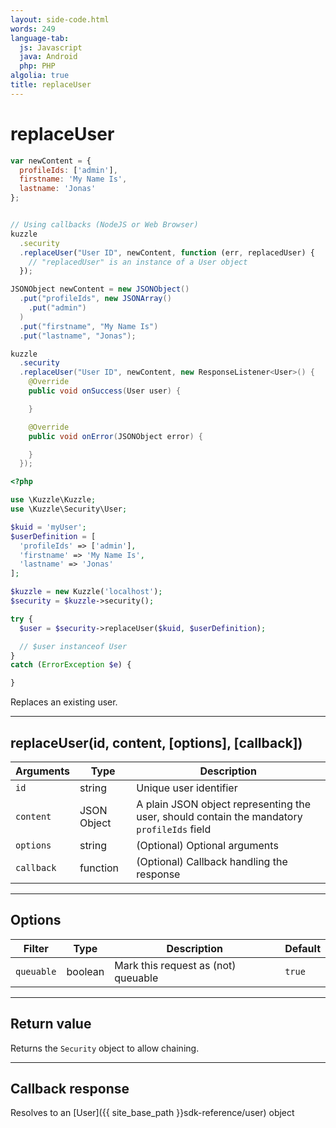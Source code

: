 ```yaml
---
layout: side-code.html
words: 249
language-tab:
  js: Javascript
  java: Android
  php: PHP
algolia: true
title: replaceUser
---
```


# replaceUser

```js
var newContent = {
  profileIds: ['admin'],
  firstname: 'My Name Is',
  lastname: 'Jonas'
};


// Using callbacks (NodeJS or Web Browser)
kuzzle
  .security
  .replaceUser("User ID", newContent, function (err, replacedUser) {
    // "replacedUser" is an instance of a User object
  });
```

```java
JSONObject newContent = new JSONObject()
  .put("profileIds", new JSONArray()
    .put("admin")
  )
  .put("firstname", "My Name Is")
  .put("lastname", "Jonas");

kuzzle
  .security
  .replaceUser("User ID", newContent, new ResponseListener<User>() {
    @Override
    public void onSuccess(User user) {

    }

    @Override
    public void onError(JSONObject error) {

    }
  });
```

```php
<?php

use \Kuzzle\Kuzzle;
use \Kuzzle\Security\User;

$kuid = 'myUser';
$userDefinition = [
  'profileIds' => ['admin'],
  'firstname' => 'My Name Is',
  'lastname' => 'Jonas'
];

$kuzzle = new Kuzzle('localhost');
$security = $kuzzle->security();

try {
  $user = $security->replaceUser($kuid, $userDefinition);

  // $user instanceof User
}
catch (ErrorException $e) {

}
```

Replaces an existing user.

---

## replaceUser(id, content, [options], [callback])

| Arguments | Type | Description |
|---------------|---------|----------------------------------------|
| ``id`` | string | Unique user identifier |
| ``content`` | JSON Object | A plain JSON object representing the user, should contain the mandatory ``profileIds`` field |
| ``options`` | string | (Optional) Optional arguments |
| ``callback`` | function | (Optional) Callback handling the response |

---

## Options

| Filter | Type | Description | Default |
|---------------|---------|----------------------------------------|---------|
| ``queuable`` | boolean | Mark this request as (not) queuable | ``true`` |

---

## Return value

Returns the `Security` object to allow chaining.

---

## Callback response

Resolves to an [User]({{ site_base_path }}sdk-reference/user) object

